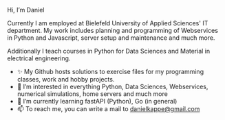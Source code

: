 Hi, I’m Daniel

Currently I am employed at Bielefeld University of Applied Sciences' IT department. My work includes planning and programming of Webservices in Python and Javascript,
server setup and maintenance and much more.

Additionally I teach courses in Python for Data Sciences and Material in electrical engineering.

- ✨ My Github hosts solutions to exercise files for my programming classes, work and hobby projects.
- 👀 I’m interested in everything Python, Data Sciences, Webservices, numerical simulations, home servers and much more
- 🌱 I’m currently learning fastAPI (Python), Go (in general)
- 📫 To reach me, you can write a mail to danielkappe@gmail.com

<!---
daniel-kappe/daniel-kappe is a ✨ special ✨ repository because its `README.md` (this file) appears on your GitHub profile.
You can click the Preview link to take a look at your changes.
--->
